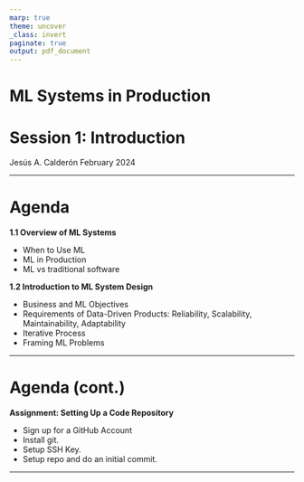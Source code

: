 ```yaml
---
marp: true
theme: uncover
_class: invert
paginate: true
output: pdf_document
---
```


# ML Systems in Production
# Session 1: Introduction
Jesús A. Calderón
February 2024

---

# Agenda

**1.1 Overview of ML Systems**
	
+ When to Use ML
+ ML in Production
+ ML vs traditional software
	
**1.2 Introduction to ML System Design**
	
 + Business and ML Objectives
 + Requirements of Data-Driven Products: Reliability, Scalability, Maintainability, Adaptability
 + Iterative Process
 + Framing ML Problems 

---

# Agenda (cont.)

**Assignment: Setting Up a Code Repository**

 + Sign up for a GitHub Account
 + Install git.
 + Setup SSH Key.
 + Setup repo and do an initial commit.

---